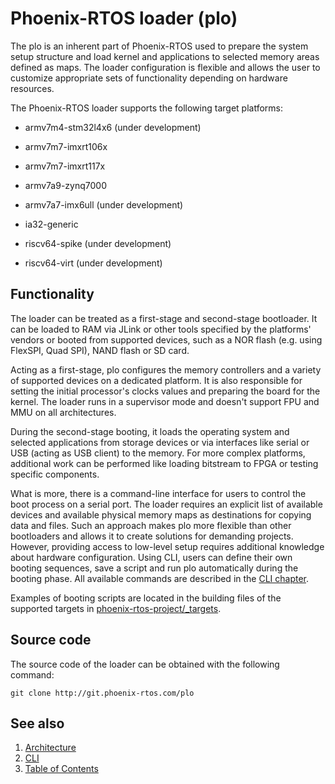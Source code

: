 # Phoenix-RTOS loader (plo)
The plo is an inherent part of Phoenix-RTOS used to prepare the system setup structure and load kernel and applications to selected memory areas defined as maps.
The loader configuration is flexible and allows the user to customize appropriate sets of functionality depending on hardware resources.

The Phoenix-RTOS loader supports the following target platforms:

 * armv7m4-stm32l4x6 (under development)

 * armv7m7-imxrt106x

 * armv7m7-imxrt117x

 * armv7a9-zynq7000

 * armv7a7-imx6ull (under development)

 * ia32-generic

 * riscv64-spike (under development)

 * riscv64-virt (under development)

## Functionality
The loader can be treated as a first-stage and second-stage bootloader. It can be loaded to RAM via JLink or other tools specified by the platforms' vendors or booted from supported devices, such as a NOR flash (e.g. using FlexSPI, Quad SPI), NAND flash or SD card.

Acting as a first-stage, plo configures the memory controllers and a variety of supported devices on a dedicated platform. It is also responsible for setting the initial processor's clocks values and preparing the board for the kernel. The loader runs in a supervisor mode and doesn't support FPU and MMU on all architectures.

During the second-stage booting, it loads the operating system and selected applications from storage devices or via interfaces like serial or USB (acting as USB client) to the memory. For more complex platforms, additional work can be performed like loading bitstream to FPGA or testing specific components.

What is more, there is a command-line interface for users to control the boot process on a serial port. The loader requires an explicit list of available devices and available physical memory maps as destinations for copying data and files. Such an approach makes plo more flexible than other bootloaders and allows it to create solutions for demanding projects. However, providing access to low-level setup requires additional knowledge about hardware configuration. Using CLI, users can define their own booting sequences, save a script and run plo automatically during the booting phase. All available commands are described in the [CLI chapter](cmds.md).

Examples of booting scripts are located in the building files of the supported targets in [phoenix-rtos-project/_targets](https://github.com/phoenix-rtos/phoenix-rtos-project/tree/master/_targets).


## Source code

The source code of the loader can be obtained with the following command:

>
    git clone http://git.phoenix-rtos.com/plo

## See also

1. [Architecture](architecture.md)
2. [CLI](cli.md)
3. [Table of Contents](../README.md)
